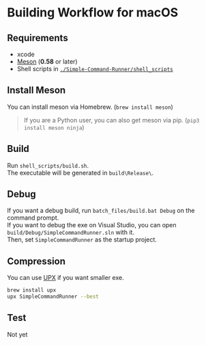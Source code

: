 # Building Workflow for macOS

## Requirements

-   xcode
-   [Meson](https://github.com/mesonbuild/meson) (**0.58** or later)
-   Shell scripts in [`./Simple-Command-Runner/shell_scripts`](../shell_scripts)

## Install Meson

You can install meson via Homebrew. (`brew install meson`)

> If you are a Python user, you can also get meson via pip. (`pip3 install meson ninja`)

## Build

Run `shell_scripts/build.sh`.  
The executable will be generated in `build\Release\`.  

## Debug

If you want a debug build, run `batch_files/build.bat Debug` on the command prompt.  
If you want to debug the exe on Visual Studio, you can open `build/Debug/SimpleCommandRunner.sln` with it.  
Then, set `SimpleCommandRunner` as the startup project.  

## Compression

You can use [UPX](https://github.com/upx/upx) if you want smaller exe.  

```bash
brew install upx
upx SimpleCommandRunner --best
```

## Test

Not yet
